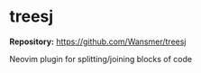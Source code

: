 # treesj

**Repository:** https://github.com/Wansmer/treesj

Neovim plugin for splitting/joining blocks of code
